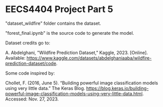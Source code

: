 # EECS4404 Project Part 5

"dataset_wildfire" folder contains the dataset.

"forest_final.ipynb" is the source code to generate the model. 



Dataset credits go to:

A. Abdelghani, "Wildfire Prediction Dataset," Kaggle, 2023. [Online]. 
Available: https://www.kaggle.com/datasets/abdelghaniaaba/wildfire-prediction-dataset/code.


Some code inspired by:

Chollet, F. (2016, June 5). “Building powerful image classification models using very little data.” The Keras Blog. https://blog.keras.io/building-powerful-image-classification-models-using-very-little-data.html.  Accessed: Nov. 27, 2023.
 
